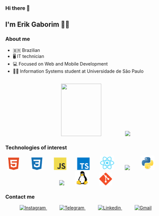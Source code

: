 ### Hi there 👋
## I'm Erik Gaborim 👨‍💻

### About me 

- 🇧🇷 Brazilian
- 🖥️ IT technician
- 💻 Focused on Web and Mobile Development
- 👨‍🎓 Information Systems student at Universidade de São Paulo

</br>

<div align="center">
    <img height="165px" width="50%" src="https://github-readme-stats.vercel.app/api?username=erikgaborim&count_private=true&show_icons=true&custom_title=Github%20Stats&hide=issues&theme=react"/>
    &nbsp;
    <img src="https://github-readme-stats.vercel.app/api/top-langs/?username=erikgaborim&layout=compact&theme=react"/>
</div>

### Technologies of interest

<div align="center">
    <img height="40" src="https://raw.githubusercontent.com/devicons/devicon/master/icons/html5/html5-plain.svg">
    &ensp;&nbsp;&emsp;
    <img height="40" src="https://raw.githubusercontent.com/devicons/devicon/master/icons/css3/css3-plain.svg">
    &ensp;&nbsp;&emsp;
    <img height="40" src="https://raw.githubusercontent.com/devicons/devicon/master/icons/javascript/javascript-original.svg">
    &ensp;&nbsp;&emsp;
    <img height="40" src="https://raw.githubusercontent.com/devicons/devicon/master/icons/typescript/typescript-original.svg">
    &ensp;&nbsp;&emsp;
    <img height="45" src="https://raw.githubusercontent.com/devicons/devicon/master/icons/react/react-original.svg">
    &ensp;&nbsp;&emsp;
    <img height="50" src="https://cdn.jsdelivr.net/gh/devicons/devicon/icons/java/java-original.svg">
    &ensp;&nbsp;&emsp;
    <img height="45" src="https://raw.githubusercontent.com/devicons/devicon/master/icons/python/python-original.svg">
    &ensp;&nbsp;&emsp;
    <img height="45" src="https://cdn.jsdelivr.net/gh/devicons/devicon/icons/nodejs/nodejs-original.svg">
    &ensp;&nbsp;&emsp;
    <img height="45" src="https://raw.githubusercontent.com/devicons/devicon/master/icons/linux/linux-original.svg">
    &ensp;&nbsp;&emsp;
    <img height="40" src="https://raw.githubusercontent.com/devicons/devicon/master/icons/git/git-original.svg">
</div>


### Contact me

<p align="center">
    <a href="https://www.instagram.com/erikgfp">
        <img alt="Instagram" src="https://img.shields.io/badge/Instagram-%23E4405F.svg?style=for-the-badge&logo=Instagram&logoColor=white"/>
    </a>
    &nbsp;&nbsp;&nbsp;&nbsp;&nbsp;&nbsp;&nbsp;&nbsp;&nbsp;
    <a href="https://t.me/erikgaborim">
        <img alt="Telegram" src="https://img.shields.io/badge/Telegram-2CA5E0?style=for-the-badge&logo=telegram&logoColor=white"/>
    </a>
    &nbsp;&nbsp;&nbsp;&nbsp;&nbsp;&nbsp;&nbsp;&nbsp;&nbsp;
    <a href="https://www.linkedin.com/in/erikgaborim/">
        <img alt="Linkedin" src="https://img.shields.io/badge/Linkedin-2CA5E0?style=for-the-badge&logo=linkedin&logoColor=white"/>
    </a>
    &nbsp;&nbsp;&nbsp;&nbsp;&nbsp;&nbsp;&nbsp;&nbsp;&nbsp;
    <a href="mailto:erikgfp@gmail.com">
      <img alt="Gmail" src="https://img.shields.io/badge/Gmail-D14836?style=for-the-badge&logo=gmail&logoColor=white"/>
    </a>
</p>
